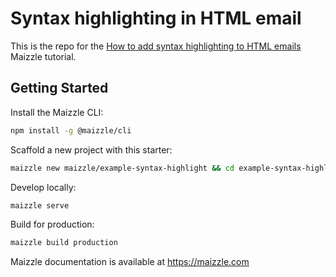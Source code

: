 # Syntax highlighting in HTML email

This is the repo for the [How to add syntax highlighting to HTML emails](https://maizzle.com/guides/syntax-highlight-code-html-emails/) Maizzle tutorial.

## Getting Started

Install the Maizzle CLI:

```sh
npm install -g @maizzle/cli
```

Scaffold a new project with this starter:

```sh
maizzle new maizzle/example-syntax-highlight && cd example-syntax-highlight
```

Develop locally:

```sh
maizzle serve
```

Build for production:

```sh
maizzle build production
```

Maizzle documentation is available at https://maizzle.com
